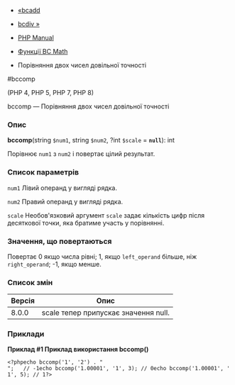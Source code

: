 - [«bcadd](function.bcadd.md)
- [bcdiv »](function.bcdiv.md)

- [PHP Manual](index.md)
- [Функції BC Math](ref.bc.md)
- Порівняння двох чисел довільної точності

#bccomp

(PHP 4, PHP 5, PHP 7, PHP 8)

bccomp — Порівняння двох чисел довільної точності

### Опис

**bccomp**(string `$num1`, string `$num2`, ?int `$scale` = **`null`**):
int

Порівнює `num1` з `num2` і повертає цілий результат.

### Список параметрів

`num1`
Лівий операнд у вигляді рядка.

`num2`
Правий операнд у вигляді рядка.

`scale`
Необов'язковий аргумент `scale` задає кількість цифр після десяткової
точки, яка братиме участь у порівнянні.

### Значення, що повертаються

Повертає 0 якщо числа рівні; 1, якщо `left_operand` більше, ніж
`right_operand`; -1, якщо менше.

### Список змін

| Версія | Опис                                 |
| ------ | ------------------------------------ |
| 8.0.0  | scale тепер припускає значення null. |

### Приклади

**Приклад #1 Приклад використання **bccomp()****

`<?phpecho bccomp('1', '2') . "
";   // -1echo bccomp('1.00001', '1', 3); // 0echo bccomp('1.00001', '1', 5); // 1?> `

